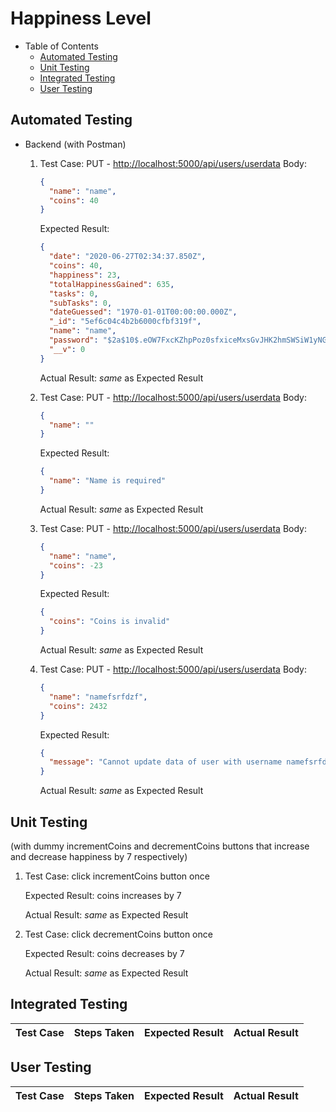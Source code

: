# Happiness Level

- Table of Contents
  - [Automated Testing](#automated-testing)
  - [Unit Testing](#unit-testing)
  - [Integrated Testing](#integrated-testing)
  - [User Testing](#user-testing)

## Automated Testing

- Backend (with Postman)

  1. Test Case: PUT - <http://localhost:5000/api/users/userdata>
     Body:

     ```json
     {
       "name": "name",
       "coins": 40
     }
     ```

     Expected Result:

     ```json
     {
       "date": "2020-06-27T02:34:37.850Z",
       "coins": 40,
       "happiness": 23,
       "totalHappinessGained": 635,
       "tasks": 0,
       "subTasks": 0,
       "dateGuessed": "1970-01-01T00:00:00.000Z",
       "_id": "5ef6c04c4b2b6000cfbf319f",
       "name": "name",
       "password": "$2a$10$.eOW7FxcKZhpPoz0sfxiceMxsGvJHK2hmSWSiW1yNG5yIn4TIpuVK",
       "__v": 0
     }
     ```

     Actual Result: _same_ as Expected Result

  2. Test Case: PUT - <http://localhost:5000/api/users/userdata>
     Body:

     ```json
     {
       "name": ""
     }
     ```

     Expected Result:

     ```json
     {
       "name": "Name is required"
     }
     ```

     Actual Result: _same_ as Expected Result

  3. Test Case: PUT - <http://localhost:5000/api/users/userdata>
     Body:

     ```json
     {
       "name": "name",
       "coins": -23
     }
     ```

     Expected Result:

     ```json
     {
       "coins": "Coins is invalid"
     }
     ```

     Actual Result: _same_ as Expected Result

  4. Test Case: PUT - <http://localhost:5000/api/users/userdata>
     Body:

     ```json
     {
       "name": "namefsrfdzf",
       "coins": 2432
     }
     ```

     Expected Result:

     ```json
     {
       "message": "Cannot update data of user with username namefsrfdzf. Maybe User was not found!"
     }
     ```

     Actual Result: _same_ as Expected Result

## Unit Testing

(with dummy incrementCoins and decrementCoins buttons that increase and decrease happiness by 7 respectively)

1. Test Case: click incrementCoins button once

   Expected Result: coins increases by 7

   Actual Result: _same_ as Expected Result

2. Test Case: click decrementCoins button once

   Expected Result: coins decreases by 7

   Actual Result: _same_ as Expected Result

## Integrated Testing

| Test Case | Steps Taken | Expected Result | Actual Result |
| --------- | ----------- | --------------- | ------------- |

## User Testing

| Test Case | Steps Taken | Expected Result | Actual Result |
| --------- | ----------- | --------------- | ------------- |
